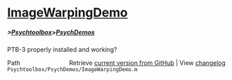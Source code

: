 # [ImageWarpingDemo](ImageWarpingDemo)
##### >[Psychtoolbox](Psychtoolbox)>[PsychDemos](PsychDemos)

PTB-3 properly installed and working?  




<div class="code_header" style="text-align:right;">
  <span style="float:left;">Path&nbsp;&nbsp;</span> <span class="counter">Retrieve <a href=
  "https://raw.github.com/Psychtoolbox-3/Psychtoolbox-3/beta/Psychtoolbox/PsychDemos/ImageWarpingDemo.m">current version from GitHub</a> | View <a href=
  "https://github.com/Psychtoolbox-3/Psychtoolbox-3/commits/beta/Psychtoolbox/PsychDemos/ImageWarpingDemo.m">changelog</a></span>
</div>
<div class="code">
  <code>Psychtoolbox/PsychDemos/ImageWarpingDemo.m</code>
</div>

